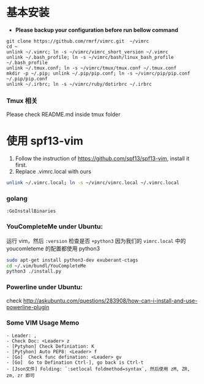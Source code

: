 # 基本安装

* **Please backup your configuration before run bellow command**

```base
git clone https://github.com/rmrf/vimrc.git  ~/vimrc
cd ~
unlink ~/.vimrc; ln -s ~/vimrc/vimrc_short_version ~/.vimrc
unlink ~/.bash_profile; ln -s ~/vimrc/bash/linux_bash_profile ~/.bash_profile
unlink ~/.tmux.conf; ln -s ~/vimrc/tmux/tmux.conf ~/.tmux.conf
mkdir -p ~/.pip; unlink ~/.pip/pip.conf; ln -s ~/vimrc/pip/pip.conf ~/.pip/pip.conf
unlink ~/.irbrc; ln -s ~/vimrc/ruby/dotirbrc ~/.irbrc
```

### Tmux 相关

Please check README.md inside tmux folder

# 使用 spf13-vim 

 1. Follow the instruction of https://github.com/spf13/spf13-vim, install it first.
 2. Replace .vimrc.local with ours
```bash
unlink ~/.vimrc.local; ln -s ~/vimrc/vimrc.local ~/.vimrc.local
```

### golang

    :GoInstallBinaries

### YouCompleteMe under Ubuntu:

运行 vim，然后 `:version` 检查是否 `+python3`
因为我们的 `vimrc.local` 中的 youcomleteme 的配置都使用 python3

```bash
sudo apt-get install python3-dev exuberant-ctags
cd ~/.vim/bundl/YouCompleteMe
python3 ./install.py
```

### Powerline under Ubuntu:

check http://askubuntu.com/questions/283908/how-can-i-install-and-use-powerline-plugin


### Some VIM Usage Memo

    - Leader: ,
    - Check Doc: <Leader> z
    - [Pytyhon] Check Definiation: K
    - [Pytyhon] Auto PEP8: <Leader> f
    - [Go]  Check func defination: <Leader> gv
    - [Go]  Go to Defination Ctrl-], go back is Ctrl-t
    - [Json文件] Folding: `:setlocal foldmethod=syntax`, 然后使用 zM, ZR, zm, zr 即可
